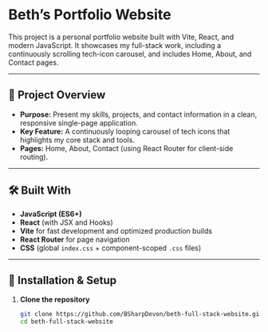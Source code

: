 # Beth’s Portfolio Website

This project is a personal portfolio website built with Vite, React, and modern JavaScript. It showcases my full-stack work, including a continuously scrolling tech-icon carousel, and includes Home, About, and Contact pages.

---

## 🎯 Project Overview

- **Purpose:** Present my skills, projects, and contact information in a clean, responsive single-page application.  
- **Key Feature:** A continuously looping carousel of tech icons that highlights my core stack and tools.  
- **Pages:** Home, About, Contact (using React Router for client-side routing).

---

## 🛠️ Built With

- **JavaScript (ES6+)**  
- **React** (with JSX and Hooks)  
- **Vite** for fast development and optimized production builds  
- **React Router** for page navigation  
- **CSS** (global `index.css` + component-scoped `.css` files)

---

## 🚀 Installation & Setup

1. **Clone the repository**  
   ```bash
   git clone https://github.com/BSharpDevon/beth-full-stack-website.git
   cd beth-full-stack-website
